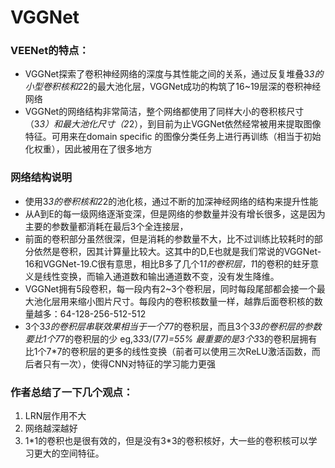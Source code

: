 # VGGNet
### VEENet的特点：
* VGGNet探索了卷积神经网络的深度与其性能之间的关系，通过反复堆叠3*3的小型卷积核和2*2的最大池化层，VGGNet成功的构筑了16~19层深的卷积神经网络
* VGGNet的网络结构非常简洁，整个网络都使用了同样大小的卷积核尺寸（3*3）和最大池化尺寸（2*2），到目前为止VGGNet依然经常被用来提取图像特征。可用来在domain specific 的图像分类任务上进行再训练（相当于初始化权重），因此被用在了很多地方

### 网络结构说明
* 使用3*3的卷积核和2*2的池化核，通过不断的加深神经网络的结构来提升性能
* 从A到E的每一级网络逐渐变深，但是网络的参数量并没有增长很多，这是因为主要的参数量都消耗在最后3个全连接层，
* 前面的卷积部分虽然很深，但是消耗的参数量不大，比不过训练比较耗时的部分依然是卷积，因其计算量比较大。这其中的D,E也就是我们常说的VGGNet-16和VGGNet-19.C很有意思，相比B多了几个1*1的卷积层，1*1的卷积的蛀牙意义是线性变换，而输入通道数和输出通道数不变，没有发生降维。
* VGGNet拥有5段卷积，每一段内有2~3个卷积层，同时每段尾部都会接一个最大池化层用来缩小图片尺寸。每段内的卷积核数量一样，越靠后面卷积核的数量越多：64-128-256-512-512
* 3个3*3的卷积层串联效果相当于一个7*7的卷积层，而且3个3*3的卷积层的参数要比1个7*7的卷积层的少 eg,3*3*3/(7*7)=55%
  最重要的是3个3*3的卷积层拥有比1个7*7的卷积层的更多的线性变换（前者可以使用三次ReLU激活函数，而后者只有一次），使得CNN对特征的学习能力更强

### 作者总结了一下几个观点：
 1. LRN层作用不大
 2. 网络越深越好
 3. 1\*1的卷积也是很有效的，但是没有3*3的卷积核好，大一些的卷积核可以学习更大的空间特征。


